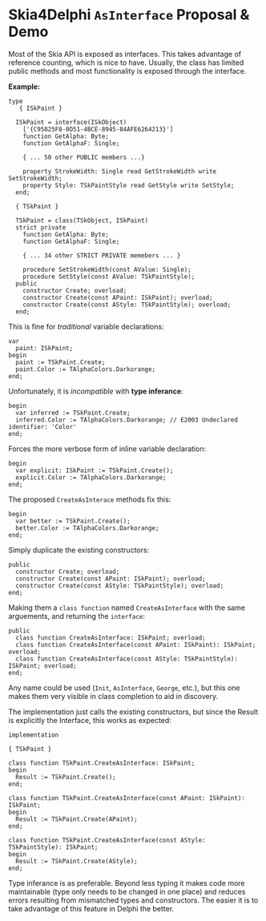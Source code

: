 ﻿# Skia4Delphi `AsInterface` Proposal & Demo

Most of the Skia API is exposed as interfaces. This takes advantage of reference counting, which is nice to have. Usually, the class has limited public methods and most functionality is exposed through the interface.

**Example:**

```Delphi
type
   { ISkPaint }

  ISkPaint = interface(ISkObject) 
    ['{C95825F8-0D51-4BCE-8945-84AFE6264213}']
    function GetAlpha: Byte;
    function GetAlphaF: Single;

    { ... 50 other PUBLIC members ...}

    property StrokeWidth: Single read GetStrokeWidth write SetStrokeWidth;
    property Style: TSkPaintStyle read GetStyle write SetStyle;
  end;

  { TSkPaint }

  TSkPaint = class(TSkObject, ISkPaint)
  strict private
    function GetAlpha: Byte;
    function GetAlphaF: Single;
    
    { ... 34 other STRICT PRIVATE memebers ... }

    procedure SetStrokeWidth(const AValue: Single);
    procedure SetStyle(const AValue: TSkPaintStyle);
  public
    constructor Create; overload;
    constructor Create(const APaint: ISkPaint); overload;
    constructor Create(const AStyle: TSkPaintStyle); overload;
  end;
  ```

This is fine for *traditional* variable declarations:

```Delphi
var
  paint: ISkPaint;
begin
  paint := TSkPaint.Create;
  paint.Color := TAlphaColors.Darkorange;
end;
```

Unfortunately, it is *incompatible* with **type inferance**:

```Delphi
begin
  var inferred := TSkPaint.Create;
  inferred.Color := TAlphaColors.Darkorange; // E2003 Undeclared identifier: 'Color'
end;
```

Forces the more verbose form of inline variable declaration:

```Delphi
begin
  var explicit: ISkPaint := TSkPaint.Create();
  explicit.Color := TAlphaColors.Darkorange;
end;
```

The proposed `CreateAsInterace` methods fix this:

```Delphi
begin
  var better := TSkPaint.Create();
  better.Color := TAlphaColors.Darkorange;
end;
```

Simply duplicate the existing constructors:

```Delphi
public  
  constructor Create; overload;
  constructor Create(const APaint: ISkPaint); overload;
  constructor Create(const AStyle: TSkPaintStyle); overload;
end;
```

Making them a `class function` named `CreateAsInterface` with the same arguements, and returning the `interface`:

```Delphi
public  
  class function CreateAsInterface: ISkPaint; overload;
  class function CreateAsInterface(const APaint: ISkPaint): ISkPaint; overload;
  class function CreateAsInterface(const AStyle: TSkPaintStyle): ISkPaint; overload;
end;
```

Any name could be used (`Init`, `AsInterface`, `George`, etc.), but this one makes them very visible in class completion to aid in discovery.

The implementation just calls the existing constructors, but since the Result is explicitly the Interface, this works as expected:

```Delphi
implementation

{ TSkPaint }

class function TSkPaint.CreateAsInterface: ISkPaint;
begin
  Result := TSkPaint.Create();
end;

class function TSkPaint.CreateAsInterface(const APaint: ISkPaint): ISkPaint;
begin
  Result := TSkPaint.Create(APaint);
end;

class function TSkPaint.CreateAsInterface(const AStyle: TSkPaintStyle): ISkPaint;
begin
  Result := TSkPaint.Create(AStyle);
end;
```

Type inferance is as preferable. Beyond less typing it makes code more maintainable (type only needs to be changed in one place) and reduces errors resulting from mismatched types and constructors. The easier it is to take advantage of this feature in Delphi the better.
